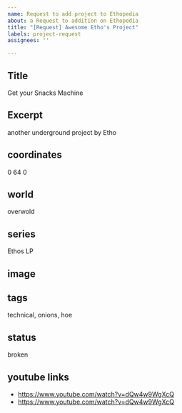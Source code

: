 ```yaml
---
name: Request to add project to Ethopedia
about: a Request to addition on Ethopedia
title: "[Request] Awesome Etho's Project"
labels: project-request
assignees: ''

---
```


<!-- The more information you provide, the better -->

## Title
<!-- Project title or name -->
Get your Snacks Machine

## Excerpt
<!-- Project short description -->
another underground project by Etho

## coordinates
<!-- XYZ coordinates of the project -->
0 64 0

## world
<!-- default is overworld -->
overwold

## series
<!-- eg. Project Ozone, Hermitcraft S7, etc.. default is Ethos LP.  -->
Ethos LP

## image
<!-- cover/title image of the project. You can Drag n Drop an Image here -->


## tags
<!-- comma seperated tags of the project eg. Farm, Base, Technical -->
technical, onions, hoe

## status
<!-- Completed, Ongoing, Broken-->
broken

## youtube links
<!-- comma seperated list of youtube videos related to the project -->
* https://www.youtube.com/watch?v=dQw4w9WgXcQ
* https://www.youtube.com/watch?v=dQw4w9WgXcQ


